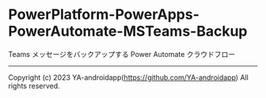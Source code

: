 # PowerPlatform-PowerApps-PowerAutomate-MSTeams-Backup

Teams メッセージをバックアップする Power Automate クラウドフロー

---

Copyright (c) 2023 YA-androidapp(https://github.com/YA-androidapp) All rights reserved.
